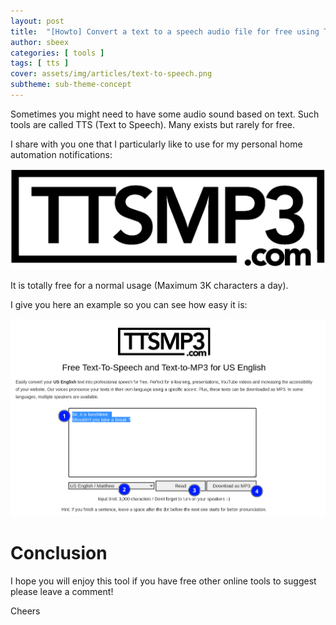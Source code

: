 ```yaml
---
layout: post
title:  "[Howto] Convert a text to a speech audio file for free using TTSMP3"
author: sbeex
categories: [ tools ]
tags: [ tts ]
cover: assets/img/articles/text-to-speech.png
subtheme: sub-theme-concept
---
```


Sometimes you might need to have some audio sound based on text. Such tools are called TTS (Text to Speech).
Many exists but rarely for free.

I share with you one that I particularly like to use for my personal home automation notifications:

![](../assets/img/articles/ttsmp3.png)

It is totally free for a normal usage (Maximum 3K characters a day).

I give you here an example so you can see how easy it is:

![](../assets/img/articles/ttsmp3-example.png)

# Conclusion

I hope you will enjoy this tool if you have free other online tools to suggest please leave a comment!

Cheers
